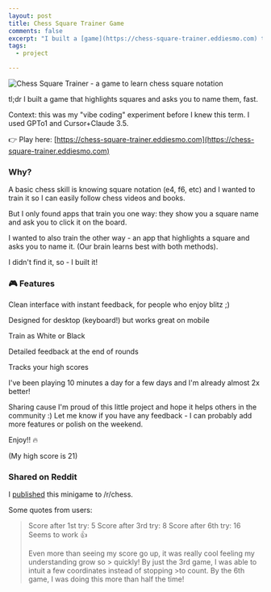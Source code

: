 ```yaml
---
layout: post
title: Chess Square Trainer Game
comments: false
excerpt: "I built a [game](https://chess-square-trainer.eddiesmo.com) that highlights squares and asks you to name them, fast. "
tags:
  - project

---
```

![Chess Square Trainer - a game to learn chess square notation](/assets/images/chess-square-trainer-social.png)

tl;dr I built a game that highlights squares and asks you to name them, fast.

Context: this was my "vibe coding" experiment before I knew this term. I used GPTo1 and Cursor+Claude 3.5.

👉 Play here: [https://chess-square-trainer.eddiesmo.com](https://chess-square-trainer.eddiesmo.com)

### Why?

A basic chess skill is knowing square notation (e4, f6, etc) and I wanted to train it so I can easily follow chess videos and books.

But I only found apps that train you one way: they show you a square name and ask you to click it on the board.

I wanted to also train the other way - an app that highlights a square and asks you to name it. (Our brain learns best with both methods).

I didn't find it, so - I built it!

### 🎮 Features
Clean interface with instant feedback, for people who enjoy blitz ;)

Designed for desktop (keyboard!) but works great on mobile

Train as White or Black

Detailed feedback at the end of rounds

Tracks your high scores

I've been playing 10 minutes a day for a few days and I'm already almost 2x better!

Sharing cause I'm proud of this little project and hope it helps others in the community :) Let me know if you have any feedback - I can probably add more features or polish on the weekend.

Enjoy!! 🔥

(My high score is 21)

### Shared on Reddit
I [published](https://www.reddit.com/r/chess/comments/1img7j4/i_built_a_chess_notation_trainer_how_fast_can_you/) this minigame to /r/chess.

Some quotes from users:

> Score after 1st try: 5
> Score after 3rd try: 8
> Score after 6th try: 16
> Seems to work  👍
>
> Even more than seeing my score go up, it was really cool feeling my understanding grow so > quickly! By just the 3rd game, I was able to intuit a few coordinates instead of stopping >to count. By the 6th game, I was doing this more than half the time!


